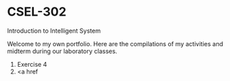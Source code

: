 # CSEL-302
Introduction to Intelligent System

Welcome to my own portfolio. Here are the compilations of my activities and midterm during our laboratory classes.

1. Exercise 4
2. <a href
